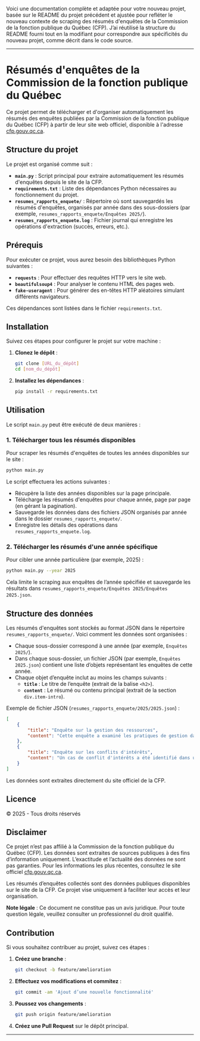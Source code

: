 Voici une documentation complète et adaptée pour votre nouveau projet, basée sur le README du projet précédent et ajustée pour refléter le nouveau contexte de scraping des résumés d'enquêtes de la Commission de la fonction publique du Québec (CFP). J’ai réutilisé la structure du README fourni tout en la modifiant pour correspondre aux spécificités du nouveau projet, comme décrit dans le code source.

---

# Résumés d'enquêtes de la Commission de la fonction publique du Québec

Ce projet permet de télécharger et d'organiser automatiquement les résumés des enquêtes publiées par la Commission de la fonction publique du Québec (CFP) à partir de leur site web officiel, disponible à l'adresse [cfp.gouv.qc.ca](https://www.cfp.gouv.qc.ca/fr/documentation/resumes-denquete.html).

## Structure du projet

Le projet est organisé comme suit :

- **`main.py`** : Script principal pour extraire automatiquement les résumés d'enquêtes depuis le site de la CFP.
- **`requirements.txt`** : Liste des dépendances Python nécessaires au fonctionnement du projet.
- **`resumes_rapports_enquete/`** : Répertoire où sont sauvegardés les résumés d'enquêtes, organisés par année dans des sous-dossiers (par exemple, `resumes_rapports_enquete/Enquêtes 2025/`).
- **`resumes_rapports_enquete.log`** : Fichier journal qui enregistre les opérations d'extraction (succès, erreurs, etc.).

## Prérequis

Pour exécuter ce projet, vous aurez besoin des bibliothèques Python suivantes :

- **`requests`** : Pour effectuer des requêtes HTTP vers le site web.
- **`beautifulsoup4`** : Pour analyser le contenu HTML des pages web.
- **`fake-useragent`** : Pour générer des en-têtes HTTP aléatoires simulant différents navigateurs.

Ces dépendances sont listées dans le fichier `requirements.txt`.

## Installation

Suivez ces étapes pour configurer le projet sur votre machine :

1. **Clonez le dépôt** :
   ```bash
   git clone [URL_du_dépôt]
   cd [nom_du_dépôt]
   ```

2. **Installez les dépendances** :
   ```bash
   pip install -r requirements.txt
   ```

## Utilisation

Le script `main.py` peut être exécuté de deux manières :

### 1. Télécharger tous les résumés disponibles
Pour scraper les résumés d'enquêtes de toutes les années disponibles sur le site :
```bash
python main.py
```

Le script effectuera les actions suivantes :
- Récupère la liste des années disponibles sur la page principale.
- Télécharge les résumés d'enquêtes pour chaque année, page par page (en gérant la pagination).
- Sauvegarde les données dans des fichiers JSON organisés par année dans le dossier `resumes_rapports_enquete/`.
- Enregistre les détails des opérations dans `resumes_rapports_enquete.log`.

### 2. Télécharger les résumés d'une année spécifique
Pour cibler une année particulière (par exemple, 2025) :
```bash
python main.py --year 2025
```

Cela limite le scraping aux enquêtes de l’année spécifiée et sauvegarde les résultats dans `resumes_rapports_enquete/Enquêtes 2025/Enquêtes 2025.json`.

## Structure des données

Les résumés d'enquêtes sont stockés au format JSON dans le répertoire `resumes_rapports_enquete/`. Voici comment les données sont organisées :

- Chaque sous-dossier correspond à une année (par exemple, `Enquêtes 2025/`).
- Dans chaque sous-dossier, un fichier JSON (par exemple, `Enquêtes 2025.json`) contient une liste d’objets représentant les enquêtes de cette année.
- Chaque objet d’enquête inclut au moins les champs suivants :
  - **`title`** : Le titre de l’enquête (extrait de la balise `<h2>`).
  - **`content`** : Le résumé ou contenu principal (extrait de la section `div.item-intro`).

Exemple de fichier JSON (`resumes_rapports_enquete/2025/2025.json`) :
```json
[
    {
        "title": "Enquête sur la gestion des ressources",
        "content": "Cette enquête a examiné les pratiques de gestion dans le secteur public."
    },
    {
        "title": "Enquête sur les conflits d'intérêts",
        "content": "Un cas de conflit d'intérêts a été identifié dans une nomination récente."
    }
]
```

Les données sont extraites directement du site officiel de la CFP.

## Licence

© 2025 - Tous droits réservés

## Disclaimer

Ce projet n’est pas affilié à la Commission de la fonction publique du Québec (CFP). Les données sont extraites de sources publiques à des fins d’information uniquement. L’exactitude et l’actualité des données ne sont pas garanties. Pour les informations les plus récentes, consultez le site officiel [cfp.gouv.qc.ca](https://www.cfp.gouv.qc.ca).

Les résumés d’enquêtes collectés sont des données publiques disponibles sur le site de la CFP. Ce projet vise uniquement à faciliter leur accès et leur organisation.

**Note légale** : Ce document ne constitue pas un avis juridique. Pour toute question légale, veuillez consulter un professionnel du droit qualifié.

## Contribution

Si vous souhaitez contribuer au projet, suivez ces étapes :

1. **Créez une branche** :
   ```bash
   git checkout -b feature/amelioration
   ```

2. **Effectuez vos modifications et commitez** :
   ```bash
   git commit -am 'Ajout d’une nouvelle fonctionnalité'
   ```

3. **Poussez vos changements** :
   ```bash
   git push origin feature/amelioration
   ```

4. **Créez une Pull Request** sur le dépôt principal.

---
